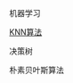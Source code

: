 机器学习

<a href="https://github.com/zhangqinghua/AI/blob/master/ml/knn/knn.md">KNN算法</a>

决策树

朴素贝叶斯算法

